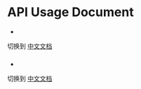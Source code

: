 # API Usage Document

-

切换到 [中文文档](https://github.com/BeardedManZhao/algorithmStar/blob/main/KnowledgeDocument/API%20Usage%20Document-Chinese.md)

###     

-

切换到 [中文文档](https://github.com/BeardedManZhao/algorithmStar/blob/main/KnowledgeDocument/API%20Usage%20Document-Chinese.md)
